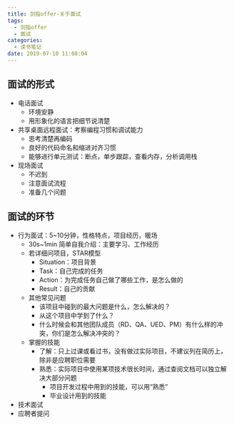 ```yaml
---
title: 剑指offer-关于面试
tags:
  - 剑指offer
  - 面试
categories:
  - 读书笔记
date: 2019-07-10 11:08:04
---
```

## 面试的形式
- 电话面试
	- 环境安静
	- 用形象化的语言把细节说清楚
- 共享桌面远程面试：考察编程习惯和调试能力
	- 思考清楚再编码
	- 良好的代码命名和缩进对齐习惯
	- 能够进行单元测试：断点，单步跟踪，查看内存，分析调用栈
- 现场面试
	- 不迟到
	- 注意面试流程
	- 准备几个问题

## 面试的环节
- 行为面试：5~10分钟，性格特点，项目经历，暖场
	- 30s~1min 简单自我介绍：主要学习、工作经历
	- 若详细问项目，STAR模型
		- Situation：项目背景
		- Task：自己完成的任务
		- Action：为完成任务自己做了哪些工作，是怎么做的
		- Result：自己的贡献
	- 其他常见问题
		- 该项目中碰到的最大问题是什么，怎么解决的？
		- 从这个项目中学到了什么？
		- 什么时候会和其他团队成员（RD、QA、UED、PM）有什么样的冲突，你们是怎么解决冲突的？
	- 掌握的技能
		- 了解：只上过课或看过书，没有做过实际项目，不建议列在简历上，除非是应聘职位需要
		- 熟悉：实际项目中使用某项技术很长时间，通过查阅文档可以独立解决大部分问题
			- 项目开发过程中用到的技能，可以用“熟悉”
			- 毕业设计用到的技能
- 技术面试
- 应聘者提问